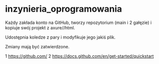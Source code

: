 # inzynieria_oprogramowania
Każdy zakłada konto na GitHub, tworzy repozytorium (main i 2 gałęzie) i kopiuje swój projekt z axure//html.

Udostępnia koledze z pary i modyfikuje jego jakiś plik.

Zmiany mają być zatwierdzone.

1
https://github.com/
2
https://docs.github.com/en/get-started/quickstart
